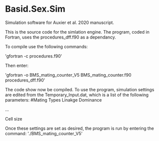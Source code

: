 # Basid.Sex.Sim
Simulation software for Auxier et al. 2020 manuscript.

This is the source code for the simlation engine. The program, coded in Fortran, uses the procedures_dff.f90 as a dependancy.

To compile use the following commands:

'gfortran -c procedures.f90'

Then enter:

'gfortran -o BMS_mating_counter_V5 BMS_mating_counter.f90 procedures_dff.f90'

The code show now be compiled. To use the program, simulation settings are edited from the Temporary_Input.dat, which is a list of the following parameters:
#Mating Types
Linakge
Dominance

...


Cell size

Once these settings are set as desired, the program is run by entering the command:
'./BMS_mating_counter_V5'
